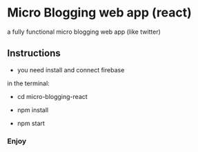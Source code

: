 # Micro Blogging web app (react)

a fully functional micro blogging web app (like twitter)

## Instructions

- you need install and connect firebase

in the terminal:

- cd micro-blogging-react

- npm install

- npm start

### Enjoy
